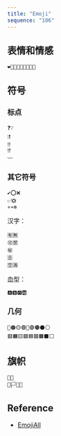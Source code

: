 ```yaml
---
title: "Emoji"
sequence: "106"
---
```


## 表情和情感

```text
❤️🧡💛💚💙💜🤎🖤🤍
```

## 符号

### 标点

```text
❓❔
❕❗
‼️
⁉️
〰️
```

### 其它符号

```text
✔️⭕❌
✅❎
✳️✴️❇️
```

汉字：

```text
🈶🈚
🉑🈲
㊙️
🈴
🈳🈵
```

血型：

```text
🅰️🅱️🅾️🆎
```

### 几何

```text
🔴🟠🟡🟢🔵🟣🟤⚫⚪
🟥🟧🟨🟩🟦🟪🟫⬛⬜
```

## 旗帜

```text
🏁🚩
🏴🏳️🏳️‍🌈
```

## Reference

- [EmojiAll](https://www.emojiall.com/zh-hans)

